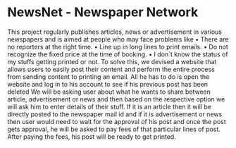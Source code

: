 # NewsNet - Newspaper Network

This project regularly publishes articles, news or advertisement in various newspapers and is aimed at people who may face problems like 
•	There are no reporters at the right time. 
•	Line up in long lines to print emails. 
•	Do not recognize the fixed price at the time of booking. 
•	I don`t know the status of my stuffs getting printed or not. 
To solve this, we devised a website that allows users to easily post their content and perform the entire process from sending content to printing an email. All he has to do is open the website and log in to his account to see if his previous post has been deleted
We will be asking user about what he wants to share between article, advertisement or news and then based on the respective option we will ask him to enter details of their stuff. If it is an article then it will be directly posted to the newspaper mail id and if it is advertisement or news then user would need to wait for the approval of his post and once the post gets approval, he will be asked to pay fees of that particular lines of post. After paying the fees, his post will be ready to get printed.
